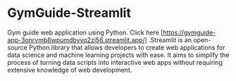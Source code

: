 # GymGuide-Streamlit
Gym guide web application using Python. Click here [https://gymguide-app-3onrvmb8wpumdbyyq2zi56.streamlit.app/] .Streamlit is an open-source Python library that allows developers to create web applications for data science and machine learning projects with ease. It aims to simplify the process of turning data scripts into interactive web apps without requiring extensive knowledge of web development. 
